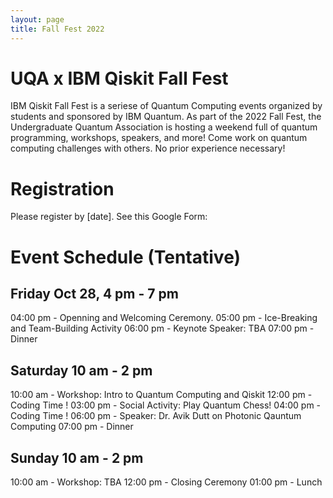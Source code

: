 ```yaml
---
layout: page
title: Fall Fest 2022
---
```


# UQA x IBM Qiskit Fall Fest

IBM Qiskit Fall Fest is a seriese of Quantum Computing events organized by students and sponsored by IBM Quantum. As part of the 2022 Fall Fest, the Undergraduate Quantum Association is hosting a weekend full of quantum programming, workshops, speakers, and more! Come work on quantum computing challenges with others. No prior experience necessary!

# Registration
Please register by [date]. See this Google Form:

# Event Schedule (Tentative)

## Friday Oct 28, 4 pm - 7 pm
04:00 pm - Openning and Welcoming Ceremony.
05:00 pm - Ice-Breaking and Team-Building Activity
06:00 pm - Keynote Speaker: TBA
07:00 pm - Dinner

## Saturday 10 am - 2 pm
10:00 am - Workshop: Intro to Quantum Computing and Qiskit
12:00 pm - Coding Time !
03:00 pm - Social Activity: Play Quantum Chess!
04:00 pm - Coding Time !
06:00 pm - Speaker: Dr. Avik Dutt on Photonic Qauntum Computing
07:00 pm - Dinner

## Sunday 10 am - 2 pm
10:00 am - Workshop: TBA
12:00 pm - Closing Ceremony
01:00 pm - Lunch 
